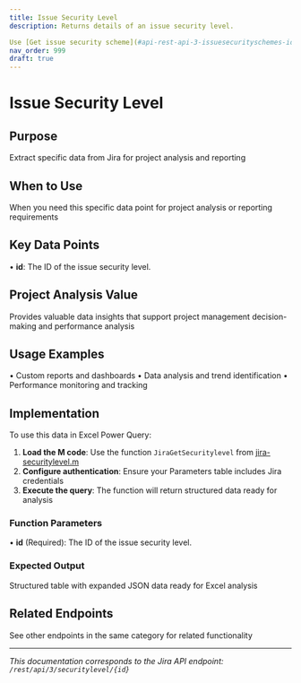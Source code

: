 ```yaml
---
title: Issue Security Level
description: Returns details of an issue security level.

Use [Get issue security scheme](#api-rest-api-3-issuesecurityschemes-id-get) to obtain the IDs of issue s...
nav_order: 999
draft: true
---
```


# Issue Security Level

## Purpose
Extract specific data from Jira for project analysis and reporting

## When to Use
When you need this specific data point for project analysis or reporting requirements

## Key Data Points
• **id**: The ID of the issue security level.

## Project Analysis Value
Provides valuable data insights that support project management decision-making and performance analysis

## Usage Examples
• Custom reports and dashboards
• Data analysis and trend identification
• Performance monitoring and tracking

## Implementation
To use this data in Excel Power Query:

1. **Load the M code**: Use the function `JiraGetSecuritylevel` from [jira-securitylevel.m](../assets/jira-securitylevel.m)
2. **Configure authentication**: Ensure your Parameters table includes Jira credentials
3. **Execute the query**: The function will return structured data ready for analysis

### Function Parameters
• **id** (Required): The ID of the issue security level.

### Expected Output
Structured table with expanded JSON data ready for Excel analysis

## Related Endpoints
See other endpoints in the same category for related functionality

---
*This documentation corresponds to the Jira API endpoint: `/rest/api/3/securitylevel/{id}`*
